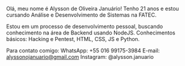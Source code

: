 Olá, meu nome é Alysson de Oliveira Januário!
Tenho 21 anos e estou cursando Análise e Desenvolvimento de Sistemas na FATEC.

Estou em um processo de desenvolvimento pessoal, buscando conhecimento na área de Backend usando NodeJS.
Conhecimentos básicos: Hacking e Pentest, HTML, CSS, JS e Python.

Para contato comigo: 
WhatsApp: +55 016 99175-3984
E-mail: alyssonojanuario@gmail.com
Instagram: @alysson.januario
